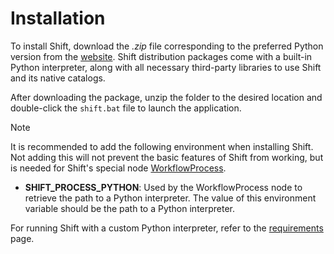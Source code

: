 # Installation

To install Shift, download the *.zip* file corresponding to the preferred Python version from the [website](https://https://www.inbibo.co.uk/shift). Shift distribution packages come with a built-in Python interpreter, along with all necessary third-party libraries to use Shift and its native catalogs.

After downloading the package, unzip the folder to the desired location and double-click the `shift.bat` file to launch the application.

> [!NOTE]
>  It is recommended to add the following environment when installing Shift. Not adding this will not prevent the basic features of Shift from working, but is needed for Shift's special node [WorkflowProcess](../reference/nodes/workflow#workflowproces-node).
> - **SHIFT_PROCESS_PYTHON**: Used by the WorkflowProcess node to retrieve the path to a Python interpreter. The value of this environment variable should be the path to a Python interpreter.

For running Shift with a custom Python interpreter, refer to the [requirements](requirements.md) page.

<!-- TODO #44 -->
